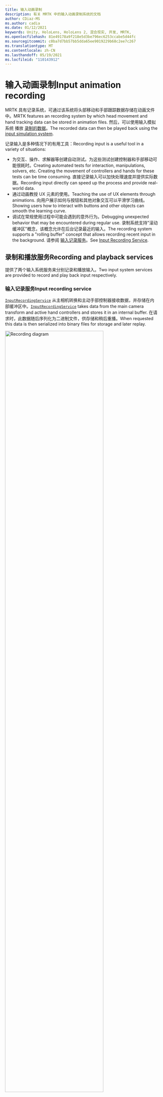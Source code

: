 ```yaml
---
title: 输入动画录制
description: 有关 MRTK 中的输入动画录制系统的文档
author: CDiaz-MS
ms.author: cadia
ms.date: 01/12/2021
keywords: Unity, HoloLens, HoloLens 2, 混合现实, 开发, MRTK,
ms.openlocfilehash: 81e49178a9f218e5d3be796ec6253ccabe5d44fc
ms.sourcegitcommit: c0ba7d7bb57bb5dda65ee9019229b68c2ee7c267
ms.translationtype: MT
ms.contentlocale: zh-CN
ms.lasthandoff: 05/19/2021
ms.locfileid: "110143912"
---
```

# <a name="input-animation-recording"></a><span data-ttu-id="14b5a-104">输入动画录制</span><span class="sxs-lookup"><span data-stu-id="14b5a-104">Input animation recording</span></span>

<span data-ttu-id="14b5a-105">MRTK 具有记录系统，可通过该系统将头部移动和手部跟踪数据存储在动画文件中。</span><span class="sxs-lookup"><span data-stu-id="14b5a-105">MRTK features an recording system by which head movement and hand tracking data can be stored in animation files.</span></span> <span data-ttu-id="14b5a-106">然后，可以使用输入模拟系统 播放 [录制的数据](input-simulation-service.md)。</span><span class="sxs-lookup"><span data-stu-id="14b5a-106">The recorded data can then be played back using the [input simulation system](input-simulation-service.md).</span></span>

<span data-ttu-id="14b5a-107">记录输入是多种情况下的有用工具：</span><span class="sxs-lookup"><span data-stu-id="14b5a-107">Recording input is a useful tool in a variety of situations:</span></span>

* <span data-ttu-id="14b5a-108">为交互、操作、求解器等创建自动测试。为这些测试创建控制器和手部移动可能很耗时。</span><span class="sxs-lookup"><span data-stu-id="14b5a-108">Creating automated tests for interaction, manipulations, solvers, etc. Creating the movement of controllers and hands for these tests can be time consuming.</span></span> <span data-ttu-id="14b5a-109">直接记录输入可以加快处理速度并提供实际数据。</span><span class="sxs-lookup"><span data-stu-id="14b5a-109">Recording input directly can speed up the process and provide real-world data.</span></span>
* <span data-ttu-id="14b5a-110">通过动画教授 UX 元素的使用。</span><span class="sxs-lookup"><span data-stu-id="14b5a-110">Teaching the use of UX elements through animations.</span></span>
  <span data-ttu-id="14b5a-111">向用户展示如何与按钮和其他对象交互可以平滑学习曲线。</span><span class="sxs-lookup"><span data-stu-id="14b5a-111">Showing users how to interact with buttons and other objects can smooth the learning curve.</span></span>
* <span data-ttu-id="14b5a-112">调试在常规使用过程中可能会遇到的意外行为。</span><span class="sxs-lookup"><span data-stu-id="14b5a-112">Debugging unexpected behavior that may be encountered during regular use.</span></span>
  <span data-ttu-id="14b5a-113">录制系统支持"滚动缓冲区"概念，该概念允许在后台记录最近的输入。</span><span class="sxs-lookup"><span data-stu-id="14b5a-113">The recording system supports a "rolling buffer" concept that allows recording recent input in the background.</span></span>
  <span data-ttu-id="14b5a-114">请参阅 [输入记录服务](#input-recording-service)。</span><span class="sxs-lookup"><span data-stu-id="14b5a-114">See [Input Recording Service](#input-recording-service).</span></span>

## <a name="recording-and-playback-services"></a><span data-ttu-id="14b5a-115">录制和播放服务</span><span class="sxs-lookup"><span data-stu-id="14b5a-115">Recording and playback services</span></span>

<span data-ttu-id="14b5a-116">提供了两个输入系统服务来分别记录和播放输入。</span><span class="sxs-lookup"><span data-stu-id="14b5a-116">Two input system services are provided to record and play back input respectively.</span></span>

### <a name="input-recording-service"></a><span data-ttu-id="14b5a-117">输入记录服务</span><span class="sxs-lookup"><span data-stu-id="14b5a-117">Input recording service</span></span>

<span data-ttu-id="14b5a-118">[`InputRecordingService`](xref:Microsoft.MixedReality.Toolkit.Input.InputRecordingService) 从主相机转换和主动手部控制器接收数据，并存储在内部缓冲区中。</span><span class="sxs-lookup"><span data-stu-id="14b5a-118">[`InputRecordingService`](xref:Microsoft.MixedReality.Toolkit.Input.InputRecordingService) takes data from the main camera transform and active hand controllers and stores it in an internal buffer.</span></span> <span data-ttu-id="14b5a-119">在请求时，此数据随后序列化为二进制文件，供存储和稍后重播。</span><span class="sxs-lookup"><span data-stu-id="14b5a-119">When requested this data is then serialized into binary files for storage and later replay.</span></span>

<a target="_blank" href="../images/input-simulation/MRTK_InputAnimation_RecordingDiagram.png">
  <img src="../images/input-simulation/MRTK_InputAnimation_RecordingDiagram.png" title="录制输入动画" width="80%" alt="Recording diagram" class="center" />
</a>

<span data-ttu-id="14b5a-121">若要开始记录输入，请调用 [`StartRecording`](xref:Microsoft.MixedReality.Toolkit.Input.IMixedRealityInputRecordingService.StartRecording) 函数。</span><span class="sxs-lookup"><span data-stu-id="14b5a-121">To start recording input call the [`StartRecording`](xref:Microsoft.MixedReality.Toolkit.Input.IMixedRealityInputRecordingService.StartRecording) function.</span></span> <span data-ttu-id="14b5a-122">[`StopRecording`](xref:Microsoft.MixedReality.Toolkit.Input.IMixedRealityInputRecordingService.StopRecording) 将暂停 (，但不放弃到目前为止记录的数据，如果需要，请使用 [`DiscardRecordedInput`](xref:Microsoft.MixedReality.Toolkit.Input.IMixedRealityInputRecordingService.DiscardRecordedInput)) 。</span><span class="sxs-lookup"><span data-stu-id="14b5a-122">[`StopRecording`](xref:Microsoft.MixedReality.Toolkit.Input.IMixedRealityInputRecordingService.StopRecording) will pause recording (but not discard the data recorded so far, use [`DiscardRecordedInput`](xref:Microsoft.MixedReality.Toolkit.Input.IMixedRealityInputRecordingService.DiscardRecordedInput) to do this if needed).</span></span>

<span data-ttu-id="14b5a-123">默认情况下，录制缓冲区的大小限制为30秒。</span><span class="sxs-lookup"><span data-stu-id="14b5a-123">By default the size of the recording buffer is limited to 30 seconds.</span></span> <span data-ttu-id="14b5a-124">这允许记录服务在后台保持记录不会积累太多数据，然后在需要时保存最后30秒。</span><span class="sxs-lookup"><span data-stu-id="14b5a-124">This allows the recording service to keep recording in the background without accumulating too much data, and then save the last 30 seconds when required.</span></span> <span data-ttu-id="14b5a-125">可以使用属性更改时间间隔 [`RecordingBufferTimeLimit`](xref:Microsoft.MixedReality.Toolkit.Input.IMixedRealityInputRecordingService.RecordingBufferTimeLimit) ，也可以使用选项来限制记录 [`UseBufferTimeLimit`](xref:Microsoft.MixedReality.Toolkit.Input.IMixedRealityInputRecordingService.UseBufferTimeLimit) 。</span><span class="sxs-lookup"><span data-stu-id="14b5a-125">The time interval can be changed using the [`RecordingBufferTimeLimit`](xref:Microsoft.MixedReality.Toolkit.Input.IMixedRealityInputRecordingService.RecordingBufferTimeLimit) property, or recording can be unlimited using the [`UseBufferTimeLimit`](xref:Microsoft.MixedReality.Toolkit.Input.IMixedRealityInputRecordingService.UseBufferTimeLimit) option.</span></span>

<span data-ttu-id="14b5a-126">可以使用 [SaveInputAnimation](xref:Microsoft.MixedReality.Toolkit.Input.IMixedRealityInputRecordingService.SaveInputAnimation*) 函数将记录缓冲区中的数据保存到二进制文件中。</span><span class="sxs-lookup"><span data-stu-id="14b5a-126">The data in the recording buffer can be saved in a binary file using the [SaveInputAnimation](xref:Microsoft.MixedReality.Toolkit.Input.IMixedRealityInputRecordingService.SaveInputAnimation*) function.</span></span>

<span data-ttu-id="14b5a-127">有关二进制文件格式的详细信息，请参阅 [输入动画文件格式规范](input-animation-file-format.md)。</span><span class="sxs-lookup"><span data-stu-id="14b5a-127">For details on the binary file format see [Input Animation File Format Specification](input-animation-file-format.md).</span></span>

### <a name="input-playback-service"></a><span data-ttu-id="14b5a-128">输入播放服务</span><span class="sxs-lookup"><span data-stu-id="14b5a-128">Input playback service</span></span>

<span data-ttu-id="14b5a-129">[`InputPlaybackService`](xref:Microsoft.MixedReality.Toolkit.Input.InputPlaybackService) 读取包含输入动画数据的二进制文件，然后通过 [InputSimulationService](xref:Microsoft.MixedReality.Toolkit.Input.InputSimulationService) 应用此数据，重新创建记录的移动。</span><span class="sxs-lookup"><span data-stu-id="14b5a-129">[`InputPlaybackService`](xref:Microsoft.MixedReality.Toolkit.Input.InputPlaybackService) reads a binary file with input animation data and then applies this data through the [InputSimulationService](xref:Microsoft.MixedReality.Toolkit.Input.InputSimulationService) to recreate the recorded movements.</span></span>

<a target="_blank" href="../images/input-simulation/MRTK_InputAnimation_PlaybackDiagram.png">
  <img src="../images/input-simulation/MRTK_InputAnimation_PlaybackDiagram.png" title="播放输入动画" width="80%" alt="Play Back diagram" class="center" />
</a>

<span data-ttu-id="14b5a-131">若要开始播放输入动画，应该使用 [LoadInputAnimation](xref:Microsoft.MixedReality.Toolkit.Input.IMixedRealityInputPlaybackService.LoadInputAnimation*) 函数从文件中加载它。</span><span class="sxs-lookup"><span data-stu-id="14b5a-131">To start playing back input animation it should be loaded from a file using the [LoadInputAnimation](xref:Microsoft.MixedReality.Toolkit.Input.IMixedRealityInputPlaybackService.LoadInputAnimation*) function.</span></span>

<span data-ttu-id="14b5a-132">调用 " [播放](xref:Microsoft.MixedReality.Toolkit.Input.IMixedRealityInputPlaybackService.Play)"、" [暂停](xref:Microsoft.MixedReality.Toolkit.Input.IMixedRealityInputPlaybackService.Play)" 或 " [停止](xref:Microsoft.MixedReality.Toolkit.Input.IMixedRealityInputPlaybackService.Stop) " 以控制动画播放。</span><span class="sxs-lookup"><span data-stu-id="14b5a-132">Call [Play](xref:Microsoft.MixedReality.Toolkit.Input.IMixedRealityInputPlaybackService.Play), [Pause](xref:Microsoft.MixedReality.Toolkit.Input.IMixedRealityInputPlaybackService.Play), or [Stop](xref:Microsoft.MixedReality.Toolkit.Input.IMixedRealityInputPlaybackService.Stop) to control the animation playback.</span></span>

<span data-ttu-id="14b5a-133">当前动画时间还可以与 [LocalTime](xref:Microsoft.MixedReality.Toolkit.Input.IMixedRealityInputPlaybackService.LocalTime) 属性直接控制。</span><span class="sxs-lookup"><span data-stu-id="14b5a-133">The current animation time can also be controlled directly with the [LocalTime](xref:Microsoft.MixedReality.Toolkit.Input.IMixedRealityInputPlaybackService.LocalTime) property.</span></span>

> [!WARNING]
> <span data-ttu-id="14b5a-134">操作场景时，循环或直接循环输入动画或设置 [`LocalTime`](xref:Microsoft.MixedReality.Toolkit.Input.IMixedRealityInputPlaybackService.LocalTime) 可能会产生意外的结果！</span><span class="sxs-lookup"><span data-stu-id="14b5a-134">Looping or resetting input animation or setting [`LocalTime`](xref:Microsoft.MixedReality.Toolkit.Input.IMixedRealityInputPlaybackService.LocalTime) directly by scrubbing the timeline may yield unexpected results when manipulating the scene!</span></span> <span data-ttu-id="14b5a-135">仅记录输入变动，任何其他更改（例如移动对象或翻转交换机）都不会重置。</span><span class="sxs-lookup"><span data-stu-id="14b5a-135">Only the input movements are recorded, any additional changes such as moving objects or flipping switches will not be reset.</span></span> <span data-ttu-id="14b5a-136">如果进行了不可逆的更改，请确保重新加载场景。</span><span class="sxs-lookup"><span data-stu-id="14b5a-136">Make sure to reload the scene if irreversible changes have been made.</span></span>

### <a name="editor-tools-for-recording-and-playing-input-animation"></a><span data-ttu-id="14b5a-137">用于记录和播放输入动画的编辑器工具</span><span class="sxs-lookup"><span data-stu-id="14b5a-137">Editor tools for recording and playing input animation</span></span>

<span data-ttu-id="14b5a-138">Unity 编辑器中存在大量用于记录和检查输入动画的工具。</span><span class="sxs-lookup"><span data-stu-id="14b5a-138">A number of tools exist in the Unity editor for recording and examining input animation.</span></span> <span data-ttu-id="14b5a-139">可以在 " [输入模拟工具" 窗口](input-simulation-service.md#input-simulation-tools-window)中访问这些工具，该窗口可以从 _混合现实工具包打开 > 实用程序 > 输入模拟_ 菜单。</span><span class="sxs-lookup"><span data-stu-id="14b5a-139">These tools can be accessed in the [input simulation tools window](input-simulation-service.md#input-simulation-tools-window), which can be opened from the _Mixed Reality Toolkit > Utilities > Input Simulation_ menu.</span></span>

> [!NOTE]
> <span data-ttu-id="14b5a-140">输入记录和播放仅在播放模式下工作。</span><span class="sxs-lookup"><span data-stu-id="14b5a-140">Input recording and playback only works during play mode.</span></span>

<span data-ttu-id="14b5a-141">输入记录窗口有两种模式：</span><span class="sxs-lookup"><span data-stu-id="14b5a-141">The input recording window has two modes:</span></span>

* <span data-ttu-id="14b5a-142">_记录_ 在播放模式下录制输入并将其保存到动画文件中。</span><span class="sxs-lookup"><span data-stu-id="14b5a-142">_Recording_ for recording input during play mode and saving it to animation files.</span></span>

  <span data-ttu-id="14b5a-143">切换录制按钮时，启用 [`InputRecordingService`](xref:Microsoft.MixedReality.Toolkit.Input.InputRecordingService) 以记录输入。</span><span class="sxs-lookup"><span data-stu-id="14b5a-143">When toggling on the recording button the [`InputRecordingService`](xref:Microsoft.MixedReality.Toolkit.Input.InputRecordingService) is enabled to record input.</span></span>
  <span data-ttu-id="14b5a-144">切换录制按钮时，将显示文件保存选择，并且录制的输入动画将保存到所选目标。</span><span class="sxs-lookup"><span data-stu-id="14b5a-144">When toggling off the recording button a file save selection is shown and the recorded input animation is saved to the selected destination.</span></span>

  <span data-ttu-id="14b5a-145">在此模式下，还可以更改缓冲区时间限制。</span><span class="sxs-lookup"><span data-stu-id="14b5a-145">The buffer time limit can also be changed in this mode.</span></span>

* <span data-ttu-id="14b5a-146">_播放_ 以加载动画文件，然后通过输入模拟系统重新创建输入。</span><span class="sxs-lookup"><span data-stu-id="14b5a-146">_Playback_ for loading animation files and then recreating input through the input simulation system.</span></span>

  <span data-ttu-id="14b5a-147">必须先在此模式下加载动画。</span><span class="sxs-lookup"><span data-stu-id="14b5a-147">An animation must be loaded in this mode first.</span></span> <span data-ttu-id="14b5a-148">在录制模式下记录输入后，将自动加载生成的动画。</span><span class="sxs-lookup"><span data-stu-id="14b5a-148">After recording input in recording mode the resulting animation is automatically loaded.</span></span> <span data-ttu-id="14b5a-149">或者，单击"加载"按钮以选择现有的动画文件。</span><span class="sxs-lookup"><span data-stu-id="14b5a-149">Alternatively click the "Load" button to select an existing animation file.</span></span>

  <span data-ttu-id="14b5a-150">从左到右的时间控制按钮为：</span><span class="sxs-lookup"><span data-stu-id="14b5a-150">The time control buttons from left to right are:</span></span>

  * <span data-ttu-id="14b5a-151">_将_ 播放时间重置为动画的开始。</span><span class="sxs-lookup"><span data-stu-id="14b5a-151">_Reset_ the playback time to the start of the animation.</span></span>
  * <span data-ttu-id="14b5a-152">_在_ 一段时间持续播放动画。</span><span class="sxs-lookup"><span data-stu-id="14b5a-152">_Play_ animation continuously over time.</span></span>
  * <span data-ttu-id="14b5a-153">_向前_ 单步执行一次步骤。</span><span class="sxs-lookup"><span data-stu-id="14b5a-153">_Step_ forward one time step.</span></span>

  <span data-ttu-id="14b5a-154">滑块还可用于清理动画时间线。</span><span class="sxs-lookup"><span data-stu-id="14b5a-154">The slider can also be used to scrub through the animation timeline.</span></span>

> [!WARNING]
> <span data-ttu-id="14b5a-155">操作场景时，循环或重置输入动画或清理时间线可能会导致意外结果！</span><span class="sxs-lookup"><span data-stu-id="14b5a-155">Looping or resetting input animation or scrubbing the timeline may yield unexpected results when manipulating the scene!</span></span> <span data-ttu-id="14b5a-156">仅记录输入移动，不会重置任何其他更改，例如移动对象或翻转开关。</span><span class="sxs-lookup"><span data-stu-id="14b5a-156">Only the input movements are recorded, any additional changes such as moving objects or flipping switches will not be reset.</span></span> <span data-ttu-id="14b5a-157">如果进行了不可逆的更改，请确保重新加载场景。</span><span class="sxs-lookup"><span data-stu-id="14b5a-157">Make sure to reload the scene if irreversible changes have been made.</span></span>
